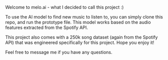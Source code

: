 Welcome to melo.ai - what I decided to call this project :)

To use the AI model to find new music to listen to, you can simply clone this repo, and run the prototype file. This model works based on the audio features extracted from the Spotify API.

This project also comes with a 250k song dataset (again from the Spotify API) that was engineered specifically for this project. Hope you enjoy it!

Feel free to message me if you have any questions.
